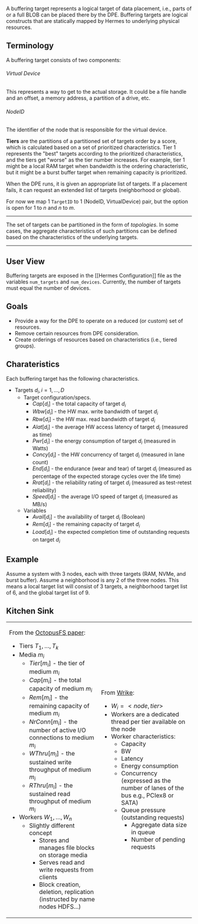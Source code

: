 A buffering target represents a logical target of data placement, i.e.,
parts of or a full BLOB can be placed there by the DPE. Buffering
targets are logical constructs that are statically mapped by Hermes to
underlying physical resources.

## Terminology

A buffering target consists of two components:

###### Virtual Device

This represents a way to get to the actual storage. It could be a file handle and an offset, a memory address, a partition of a drive, etc.

###### NodeID

The identifier of the node that is responsible for the virtual device.

**Tiers** are the partitions of a partitioned set of targets order by a
score, which is calculated based on a set of prioritized
characteristics. Tier 1 represents the "best" targets according to the
prioritized characteristics, and the tiers get "worse" as the tier
number increases. For example, tier 1 might be a local RAM target when
bandwidth is the ordering characteristic, but it might be a burst buffer
target when remaining capacity is prioritized.

When the DPE runs, it is given an appropriate list of targets. If a
placement fails, it can request an extended list of targets
(neighborhood or global).

For now we map 1 `TargetID` to 1 (NodeID, VirtualDevice) pair, but the
option is open for 1 to *n* and *n* to *m*.

-----

The set of targets can be partitioned in the form of *topologies*. In
some cases, the aggregate characteristics of such partitions can be
defined based on the characteristics of the underlying targets.

-----

## User View

Buffering targets are exposed in the [[Hermes Configuration]] file as the variables `num_targets` and `num_devices`. Currently, the number of targets must equal the number of devices.

## Goals

  - Provide a way for the DPE to operate on a reduced (or custom) set of
    resources.
  - Remove certain resources from DPE consideration.
  - Create orderings of resources based on characteristics (i.e., tiered
    groups).

## Charateristics

Each buffering target has the following characteristics.

  - Targets $`d_i, i=1,\ldots,D`$
      - Target configuration/specs.
          - $`Cap[d_i]`$ - the total capacity of target $`d_i`$
          - $`Wbw[d_i]`$ - the HW max. write bandwidth of target $`d_i`$
          - $`Rbw[d_i]`$ - the HW max. read bandwidth of target $`d_i`$
          - $`Alat[d_i]`$ - the average HW access latency of target
            $`d_i`$ (measured as time)
          - $`Pwr[d_i]`$ - the energy consumption of target $`d_i`$
            (measured in Watts)
          - $`Concy[d_i]`$ - the HW concurrency of target $`d_i`$
            (measured in lane count)
          - $`End[d_i]`$ - the endurance (wear and tear) of target
            $`d_i`$ (measured as percentage of the expected storage
            cycles over the life time)
          - $`Rrat[d_i]`$ - the reliability rating of target $`d_i`$
            (measured as test-retest reliability)
          - $`Speed[d_i]`$ - the average I/O speed of target $`d_i`$
            (measured as MB/s)
      - Variables
          - $`Avail[d_i]`$ - the availability of target $`d_i`$
            (Boolean)
          - $`Rem[d_i]`$ - the remaining capacity of target $`d_i`$
          - $`Load[d_i]`$ - the expected completion time of outstanding
            requests on target $`d_i`$

## Example

Assume a system with 3 nodes, each with three targets (RAM, NVMe, and
burst buffer). Assume a neighborhood is any 2 of the three nodes. This
means a local target list will consist of 3 targets, a neighborhood target list of
6, and the global target list of 9.

## Kitchen Sink

<table>
<tbody>
<tr class="odd">
<td><p>From the <a href="https://www.cut.ac.cy/digitalAssets/122/122275_100sigmod.pdf">OctopusFS paper</a>:</p>
<ul>
<li>Tiers <span class="math inline"><em>T</em><sub>1</sub>, …, <em>T</em><sub><em>k</em></sub></span></li>
<li>Media <span class="math inline"><em>m</em><sub><em>i</em></sub></span>
<ul>
<li><span class="math inline"><em>T</em><em>i</em><em>e</em><em>r</em>[<em>m</em><sub><em>i</em></sub>]</span> - the tier of medium <span class="math inline"><em>m</em><sub><em>i</em></sub></span></li>
<li><span class="math inline"><em>C</em><em>a</em><em>p</em>[<em>m</em><sub><em>i</em></sub>]</span> - the total capacity of medium <span class="math inline"><em>m</em><sub><em>i</em></sub></span></li>
<li><span class="math inline"><em>R</em><em>e</em><em>m</em>[<em>m</em><sub><em>i</em></sub>]</span> - the remaining capacity of medium <span class="math inline"><em>m</em><sub><em>i</em></sub></span></li>
<li><span class="math inline"><em>N</em><em>r</em><em>C</em><em>o</em><em>n</em><em>n</em>[<em>m</em><sub><em>i</em></sub>]</span> - the number of active I/O connections to medium <span class="math inline"><em>m</em><sub><em>i</em></sub></span></li>
<li><span class="math inline"><em>W</em><em>T</em><em>h</em><em>r</em><em>u</em>[<em>m</em><sub><em>i</em></sub>]</span> - the sustained write throughput of medium <span class="math inline"><em>m</em><sub><em>i</em></sub></span></li>
<li><span class="math inline"><em>R</em><em>T</em><em>h</em><em>r</em><em>u</em>[<em>m</em><sub><em>i</em></sub>]</span> - the sustained read throughput of medium <span class="math inline"><em>m</em><sub><em>i</em></sub></span></li>
</ul></li>
<li>Workers <span class="math inline"><em>W</em><sub>1</sub>, …, <em>W</em><sub><em>n</em></sub></span>
<ul>
<li>Slightly different concept
<ul>
<li>Stores and manages file blocks on storage media</li>
<li>Serves read and write requests from clients</li>
<li>Block creation, deletion, replication (instructed by name nodes HDFS...)</li>
</ul></li>
</ul></li>
</ul></td>
<td><p>From <a href="https://www.wrike.com/open.htm?id=416733774">Wrike</a>:</p>
<ul>
<li><span class="math inline"><em>W</em><sub><em>i</em></sub> =  &lt; <em>n</em><em>o</em><em>d</em><em>e</em>, <em>t</em><em>i</em><em>e</em><em>r</em>&gt;</span></li>
<li>Workers are a dedicated thread per tier available on the node</li>
<li>Worker characteristics:
<ul>
<li>Capacity</li>
<li>BW</li>
<li>Latency</li>
<li>Energy consumption</li>
<li>Concurrency (expressed as the number of lanes of the bus e.g., PCIex8 or SATA)</li>
<li>Queue pressure (outstanding requests)
<ul>
<li>Aggregate data size in queue</li>
<li>Number of pending requests</li>
</ul></li>
</ul></li>
</ul></td>
</tr>
</tbody>
</table>
